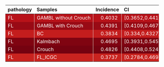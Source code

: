 <table class="table" style="margin-left: auto; margin-right: auto;">
 <thead>
  <tr>
   <th style="text-align:left;"> pathology </th>
   <th style="text-align:left;"> Samples </th>
   <th style="text-align:right;"> Incidence </th>
   <th style="text-align:left;"> CI </th>
  </tr>
 </thead>
<tbody>
  <tr>
   <td style="text-align:left;color: rgba(255, 255, 255, 255) !important;background-color: rgba(184, 18, 25, 255) !important;border-left:1px solid #DDDDDD;white-space: nowrap;"> FL </td>
   <td style="text-align:left;color: rgba(255, 255, 255, 255) !important;background-color: rgba(184, 18, 25, 255) !important;border-left:1px solid #DDDDDD;white-space: nowrap;"> GAMBL without Crouch </td>
   <td style="text-align:right;color: rgba(255, 255, 255, 255) !important;background-color: rgba(184, 18, 25, 255) !important;border-left:1px solid #DDDDDD;white-space: nowrap;"> <span style="     color: rgba(255, 255, 255, 255) !important;border-radius: 4px; padding-right: 4px; padding-left: 4px; background-color: rgba(184, 18, 25, 255) !important;">0.4032</span> </td>
   <td style="text-align:left;color: rgba(255, 255, 255, 255) !important;background-color: rgba(184, 18, 25, 255) !important;border-left:1px solid #DDDDDD;white-space: nowrap;"> [0.3652,0.4412] </td>
  </tr>
  <tr>
   <td style="text-align:left;color: rgba(255, 255, 255, 255) !important;background-color: rgba(153, 10, 21, 255) !important;border-left:1px solid #DDDDDD;white-space: nowrap;"> FL </td>
   <td style="text-align:left;color: rgba(255, 255, 255, 255) !important;background-color: rgba(153, 10, 21, 255) !important;border-left:1px solid #DDDDDD;white-space: nowrap;"> GAMBL with Crouch </td>
   <td style="text-align:right;color: rgba(255, 255, 255, 255) !important;background-color: rgba(153, 10, 21, 255) !important;border-left:1px solid #DDDDDD;white-space: nowrap;"> <span style="     color: rgba(255, 255, 255, 255) !important;border-radius: 4px; padding-right: 4px; padding-left: 4px; background-color: rgba(153, 10, 21, 255) !important;">0.4391</span> </td>
   <td style="text-align:left;color: rgba(255, 255, 255, 255) !important;background-color: rgba(153, 10, 21, 255) !important;border-left:1px solid #DDDDDD;white-space: nowrap;"> [0.4109,0.4672] </td>
  </tr>
  <tr>
   <td style="text-align:left;color: rgba(255, 255, 255, 255) !important;background-color: rgba(196, 29, 29, 255) !important;border-left:1px solid #DDDDDD;white-space: nowrap;"> FL </td>
   <td style="text-align:left;color: rgba(255, 255, 255, 255) !important;background-color: rgba(196, 29, 29, 255) !important;border-left:1px solid #DDDDDD;white-space: nowrap;"> BC </td>
   <td style="text-align:right;color: rgba(255, 255, 255, 255) !important;background-color: rgba(196, 29, 29, 255) !important;border-left:1px solid #DDDDDD;white-space: nowrap;"> <span style="     color: rgba(255, 255, 255, 255) !important;border-radius: 4px; padding-right: 4px; padding-left: 4px; background-color: rgba(196, 29, 29, 255) !important;">0.3834</span> </td>
   <td style="text-align:left;color: rgba(255, 255, 255, 255) !important;background-color: rgba(196, 29, 29, 255) !important;border-left:1px solid #DDDDDD;white-space: nowrap;"> [0.334,0.4327] </td>
  </tr>
  <tr>
   <td style="text-align:left;color: rgba(255, 255, 255, 255) !important;background-color: rgba(128, 4, 17, 255) !important;border-left:1px solid #DDDDDD;white-space: nowrap;"> FL </td>
   <td style="text-align:left;color: rgba(255, 255, 255, 255) !important;background-color: rgba(128, 4, 17, 255) !important;border-left:1px solid #DDDDDD;white-space: nowrap;"> Kalmbach </td>
   <td style="text-align:right;color: rgba(255, 255, 255, 255) !important;background-color: rgba(128, 4, 17, 255) !important;border-left:1px solid #DDDDDD;white-space: nowrap;"> <span style="     color: rgba(255, 255, 255, 255) !important;border-radius: 4px; padding-right: 4px; padding-left: 4px; background-color: rgba(128, 4, 17, 255) !important;">0.4695</span> </td>
   <td style="text-align:left;color: rgba(255, 255, 255, 255) !important;background-color: rgba(128, 4, 17, 255) !important;border-left:1px solid #DDDDDD;white-space: nowrap;"> [0.3931,0.5459] </td>
  </tr>
  <tr>
   <td style="text-align:left;color: rgba(255, 255, 255, 255) !important;background-color: rgba(117, 2, 16, 255) !important;border-left:1px solid #DDDDDD;white-space: nowrap;"> FL </td>
   <td style="text-align:left;color: rgba(255, 255, 255, 255) !important;background-color: rgba(117, 2, 16, 255) !important;border-left:1px solid #DDDDDD;white-space: nowrap;"> Crouch </td>
   <td style="text-align:right;color: rgba(255, 255, 255, 255) !important;background-color: rgba(117, 2, 16, 255) !important;border-left:1px solid #DDDDDD;white-space: nowrap;"> <span style="     color: rgba(255, 255, 255, 255) !important;border-radius: 4px; padding-right: 4px; padding-left: 4px; background-color: rgba(117, 2, 16, 255) !important;">0.4826</span> </td>
   <td style="text-align:left;color: rgba(255, 255, 255, 255) !important;background-color: rgba(117, 2, 16, 255) !important;border-left:1px solid #DDDDDD;white-space: nowrap;"> [0.4408,0.5245] </td>
  </tr>
  <tr>
   <td style="text-align:left;color: rgba(255, 255, 255, 255) !important;background-color: rgba(201, 35, 31, 255) !important;border-left:1px solid #DDDDDD;white-space: nowrap;"> FL </td>
   <td style="text-align:left;color: rgba(255, 255, 255, 255) !important;background-color: rgba(201, 35, 31, 255) !important;border-left:1px solid #DDDDDD;white-space: nowrap;"> FL_ICGC </td>
   <td style="text-align:right;color: rgba(255, 255, 255, 255) !important;background-color: rgba(201, 35, 31, 255) !important;border-left:1px solid #DDDDDD;white-space: nowrap;"> <span style="     color: rgba(255, 255, 255, 255) !important;border-radius: 4px; padding-right: 4px; padding-left: 4px; background-color: rgba(201, 35, 31, 255) !important;">0.3737</span> </td>
   <td style="text-align:left;color: rgba(255, 255, 255, 255) !important;background-color: rgba(201, 35, 31, 255) !important;border-left:1px solid #DDDDDD;white-space: nowrap;"> [0.2784,0.469] </td>
  </tr>
</tbody>
</table>